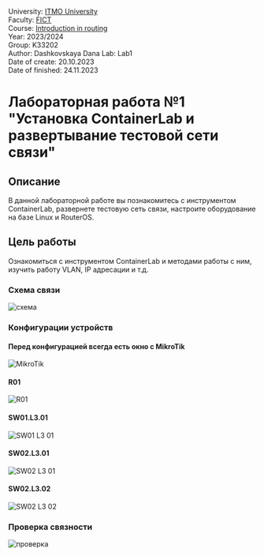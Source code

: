 University: [ITMO University](https://itmo.ru/ru/)  
Faculty: [FICT](https://fict.itmo.ru)  
Course: [Introduction in routing](https://github.com/itmo-ict-faculty/introduction-in-routing)  
Year: 2023/2024  
Group: K33202  
Author: Dashkovskaya Dana 
Lab: Lab1  
Date of create: 20.10.2023  
Date of finished: 24.11.2023  

# Лабораторная работа №1 "Установка ContainerLab и развертывание тестовой сети связи"
## <a name="part_1">Описание</a>
В данной лабораторной работе вы познакомитесь с инструментом ContainerLab, развернете тестовую сеть связи, настроите оборудование на базе Linux и RouterOS.
## <a name="part_2">Цель работы</a>
Ознакомиться с инструментом ContainerLab и методами работы с ним, изучить работу VLAN, IP адресации и т.д.
### <a name="part_3.2">Схема связи</a>
![схема](https://github.com/DanaDaschoca/2023_2024-introduction_in_routing-k33202-Dashkovskaya/assets/90696514/2f11b327-89a3-46da-83d2-6bbcf2b929f8)
### <a name="part_3.3">Конфигурации устройств</a>
#### Перед конфигурацией всегда есть окно с MikroTik
![MikroTik](https://github.com/DanaDaschoca/2023_2024-introduction_in_routing-k33202-Dashkovskaya/assets/90696514/77d3bd56-a6b0-4ad7-aa94-2f7c48c2268b)
#### R01
![R01](https://github.com/DanaDaschoca/2023_2024-introduction_in_routing-k33202-Dashkovskaya/assets/90696514/9067ab20-d883-482f-a5a4-6bf2bd976c21)
#### SW01.L3.01
![SW01 L3 01](https://github.com/DanaDaschoca/2023_2024-introduction_in_routing-k33202-Dashkovskaya/assets/90696514/88d06680-4cb2-462d-b769-c1ab91af8f1a)
#### SW02.L3.01
![SW02 L3 01](https://github.com/DanaDaschoca/2023_2024-introduction_in_routing-k33202-Dashkovskaya/assets/90696514/142ac939-5af2-4240-818a-0e7d5657b40c)
#### SW02.L3.02
![SW02 L3 02](https://github.com/DanaDaschoca/2023_2024-introduction_in_routing-k33202-Dashkovskaya/assets/90696514/4b02db73-5e36-4245-ab02-d21b44816785)
### <a name="part_4">Проверка связности</a>
![проверка](https://github.com/DanaDaschoca/2023_2024-introduction_in_routing-k33202-Dashkovskaya/assets/90696514/76d53470-2bcb-4638-91a6-f904ad34a42c)

